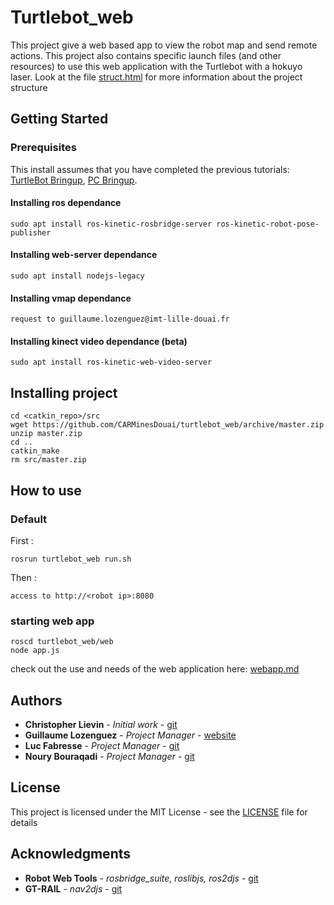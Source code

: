 # Turtlebot_web

This project give a web based app to view the robot map and send remote actions. This project also contains specific launch files (and other resources) to use this web application with the Turtlebot with a hokuyo laser. Look at the file [struct.html](struct.html) for more information about the project structure

## Getting Started

### Prerequisites
This install assumes that you have completed the previous tutorials: [TurtleBot Bringup](http://wiki.ros.org/turtlebot_bringup/Tutorials/indigo/TurtleBot%20Bringup), [PC Bringup](http://wiki.ros.org/turtlebot_bringup/Tutorials/indigo/PC%20Bringup). 

#### Installing ros dependance	
	sudo apt install ros-kinetic-rosbridge-server ros-kinetic-robot-pose-publisher

#### Installing web-server dependance	
	sudo apt install nodejs-legacy

#### Installing vmap dependance
	request to guillaume.lozenguez@imt-lille-douai.fr

#### Installing kinect video dependance (beta)
	sudo apt install ros-kinetic-web-video-server 

## Installing project
	cd <catkin_repo>/src
	wget https://github.com/CARMinesDouai/turtlebot_web/archive/master.zip
	unzip master.zip
	cd ..
	catkin_make
	rm src/master.zip
	
## How to use

### Default 
First : 

	rosrun turtlebot_web run.sh

Then :
    
    access to http://<robot ip>:8080

### starting web app 
	roscd turtlebot_web/web
	node app.js
check out the use and needs of the web application here: [webapp.md](Webapp.md)
    
## Authors

* **Christopher Lievin** - *Initial work* - [git](https://github.com/lievin-christopher)
* **Guillaume Lozenguez** - *Project Manager* - [website](http://car.mines-douai.fr/guillaume/)
* **Luc Fabresse** - *Project Manager* - [git](https://github.com/LucFabresse)
* **Noury Bouraqadi** - *Project Manager* - [git](https://github.com/bouraqadi)

## License

This project is licensed under the MIT License - see the [LICENSE](LICENSE) file for details

## Acknowledgments

* **Robot Web Tools** - *rosbridge_suite, roslibjs, ros2djs* - [git](https://github.com/RobotWebTools)
* **GT-RAIL** - *nav2djs* - [git](https://github.com/GT-RAIL/nav2djs)
